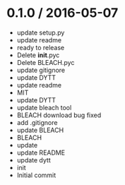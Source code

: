 
0.1.0 / 2016-05-07
==================

  * update setup.py
  * update readme
  * ready to release
  * Delete __init__.pyc
  * Delete BLEACH.pyc
  * update gitignore
  * update DYTT
  * update readme
  * MIT
  * update DYTT
  * update bleach tool
  * BLEACH download bug fixed
  * add .gitignore
  * update BLEACH
  * BLEACH
  * update
  * update README
  * update dytt
  * init
  * Initial commit
